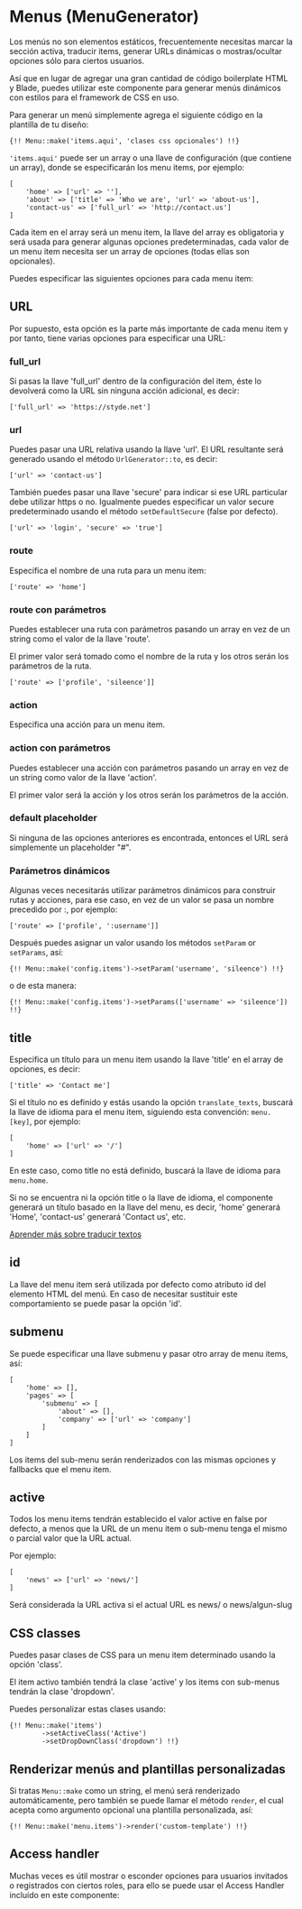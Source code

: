 # Menus (MenuGenerator)

Los menús no son elementos estáticos, frecuentemente necesitas marcar la sección activa, traducir items, generar URLs dinámicas o mostras/ocultar opciones sólo para ciertos usuarios.

Así que en lugar de agregar una gran cantidad de código boilerplate HTML y Blade, puedes utilizar este componente para generar menús dinámicos con estilos para el framework de CSS en uso.

Para generar un menú simplemente agrega el siguiente código en la plantilla de tu diseño:

`{!! Menu::make('items.aqui', 'clases css opcionales') !!}`

`'items.aqui'` puede ser un array o una llave de configuración (que contiene un array), donde se especificarán los menu items, por ejemplo:

```
[
	'home' => ['url' => ''],
	'about' => ['title' => 'Who we are', 'url' => 'about-us'],
	'contact-us' => ['full_url' => 'http://contact.us']
]
```

Cada item en el array será un menu item, la llave del array es obligatoria y será usada para generar algunas opciones predeterminadas, cada valor de un menu item necesita ser un array de opciones (todas ellas son opcionales).

Puedes especificar las siguientes opciones para cada menu item:

## URL

Por supuesto, esta opción es la parte más importante de cada menu item y por tanto, tiene varias opciones para especificar una URL:

### full_url

Si pasas la llave 'full_url' dentro de la configuración del item, éste lo devolverá como la URL sin ninguna acción adicional, es decir:

`['full_url' => 'https://styde.net']`

### url

Puedes pasar una URL relativa usando la llave 'url'. El URL resultante será generado usando el método `UrlGenerator::to`, es decir:

`['url' => 'contact-us']`

También puedes pasar una llave 'secure' para indicar si ese URL particular debe utilizar https o no. Igualmente puedes especificar un valor secure predeterminado usando el método `setDefaultSecure` (false por defecto).

`['url' => 'login', 'secure' => 'true']`

### route

Especifica el nombre de una ruta para un menu item: 

`['route' => 'home']`

### route con parámetros

Puedes establecer una ruta con parámetros pasando un array en vez de un string como el valor de la llave 'route'.

El primer valor será tomado como el nombre de la ruta y los otros serán los parámetros de la ruta.

`['route' => ['profile', 'sileence']]`

### action

Especifica una acción para un menu item. 

### action con parámetros

Puedes establecer una acción con parámetros pasando un array en vez de un string como valor de la llave 'action'.

El primer valor será la acción y los otros serán los parámetros de la acción.

### default placeholder

Si ninguna de las opciones anteriores es encontrada, entonces el URL será simplemente un placeholder "#".

### Parámetros dinámicos

Algunas veces necesitarás utilizar parámetros dinámicos para construir rutas y acciones, para ese caso, en vez de un valor se pasa un nombre precedido por :, por ejemplo:

`['route' => ['profile', ':username']]`

Después puedes asignar un valor usando los métodos `setParam` or `setParams`, así: 

`{!! Menu::make('config.items')->setParam('username', 'sileence') !!}`

o de esta manera:

`{!! Menu::make('config.items')->setParams(['username' => 'sileence']) !!}`

## title

Especifica un título para un menu item usando la llave 'title' en el array de opciones, es decir:

`['title' => 'Contact me']`

Si el título no es definido y estás usando la opción `translate_texts`, buscará la llave de idioma para el menu item, siguiendo esta convención: `menu.[key]`, por ejemplo: 

```
[
    'home' => ['url' => '/']
]
```

En este caso, como title no está definido, buscará la llave de idioma para `menu.home`. 

Si no se encuentra ni la opción title o la llave de idioma, el componente generará un título basado en la llave del menu, es decir, 'home' generará 'Home', 'contact-us' generará 'Contact us', etc.

[Aprender más sobre traducir textos](internationalization.md)

## id

La llave del menu item será utilizada por defecto como atributo id del elemento HTML del menú. En caso de necesitar sustituir este comportamiento se puede pasar la opción 'id'.

## submenu

Se puede especificar una llave submenu y pasar otro array de menu items, así:

```
[
    'home' => [],
    'pages' => [
        'submenu' => [
            'about' => [],
            'company' => ['url' => 'company']
        ]
    ]
]
```

Los items del sub-menu serán renderizados con las mismas opciones y fallbacks que el menu item.

## active 

Todos los menu items tendrán establecido el valor active en false por defecto, a menos que la URL de un menu item o sub-menu tenga el mismo o parcial valor que la URL actual. 

Por ejemplo: 

```
[
    'news' => ['url' => 'news/']
]
```

Será considerada la URL activa si el actual URL es news/ o news/algun-slug

## CSS classes

Puedes pasar clases de CSS para un menu item determinado usando la opción 'class'.

El item activo también tendrá la clase 'active' y los items con sub-menus tendrán la clase 'dropdown'.

Puedes personalizar estas clases usando: 

```
{!! Menu::make('items')
        ->setActiveClass('Active')
        ->setDropDownClass('dropdown') !!}
```

## Renderizar menús and plantillas personalizadas

Si tratas `Menu::make` como un string, el menú será renderizado automáticamente, pero también se puede llamar el método `render`, el cual acepta como argumento opcional una plantilla personalizada, así:

`{!! Menu::make('menu.items')->render('custom-template') !!}`

## Access handler

Muchas veces es útil mostrar o esconder opciones para usuarios invitados o registrados con ciertos roles, para ello se puede usar el Access Handler incluído en este componente:
